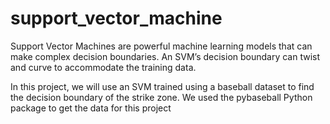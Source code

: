# support_vector_machine
Support Vector Machines are powerful machine learning models that can make complex decision boundaries. 
An SVM’s decision boundary can twist and curve to accommodate the training data.

In this project, we will use an SVM trained using a baseball dataset to find the decision boundary of the strike zone.
We used the pybaseball Python package to get the data for this project

